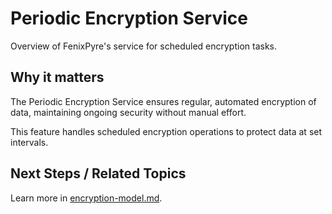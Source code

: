 # Periodic Encryption Service

Overview of FenixPyre's service for scheduled encryption tasks.


## Why it matters
The Periodic Encryption Service ensures regular, automated encryption of data, maintaining ongoing security without manual effort.

This feature handles scheduled encryption operations to protect data at set intervals.

## Next Steps / Related Topics
Learn more in [encryption-model.md](/02-core-concepts/encryption-model).
